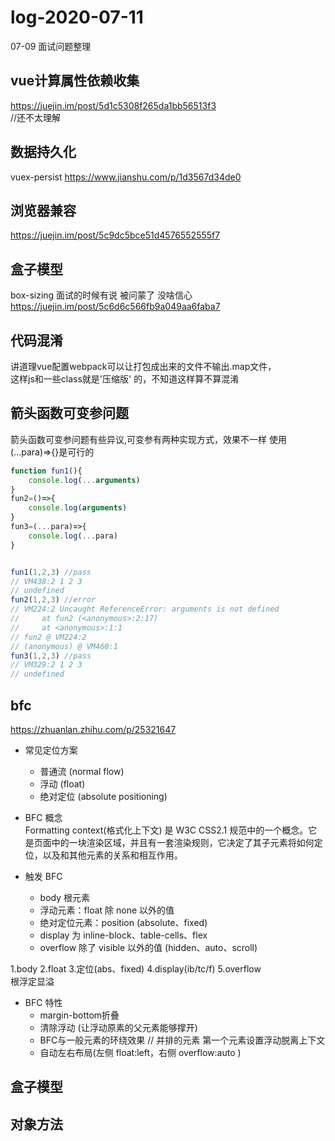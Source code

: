 # log-2020-07-11
07-09 面试问题整理

## vue计算属性依赖收集  
  https://juejin.im/post/5d1c5308f265da1bb56513f3  
  //还不太理解
## 数据持久化  
 vuex-persist https://www.jianshu.com/p/1d3567d34de0
## 浏览器兼容  
 https://juejin.im/post/5c9dc5bce51d4576552555f7
## 盒子模型  
  box-sizing 面试的时候有说 被问蒙了 没啥信心  
  https://juejin.im/post/5c6d6c566fb9a049aa6faba7
## 代码混淆  
  讲道理vue配置webpack可以让打包成出来的文件不输出.map文件，  
  这样js和一些class就是'压缩版' 的，不知道这样算不算混淆  
## 箭头函数可变参问题
箭头函数可变参问题有些异议,可变参有两种实现方式，效果不一样 使用(...para)=>{}是可行的
```javascript
function fun1(){
    console.log(...arguments)
}
fun2=()=>{
    console.log(arguments)
}
fun3=(...para)=>{
    console.log(...para)
}


fun1(1,2,3) //pass
// VM438:2 1 2 3
// undefined
fun2(1,2,3) //error
// VM224:2 Uncaught ReferenceError: arguments is not defined
//     at fun2 (<anonymous>:2:17)
//     at <anonymous>:1:1
// fun2 @ VM224:2
// (anonymous) @ VM460:1
fun3(1,2,3) //pass
// VM329:2 1 2 3
// undefined
```

## bfc
https://zhuanlan.zhihu.com/p/25321647

- 常见定位方案
    - 普通流 (normal flow)
    - 浮动 (float)
    - 绝对定位 (absolute positioning)

- BFC 概念  
  Formatting context(格式化上下文) 是 W3C CSS2.1 规范中的一个概念。它是页面中的一块渲染区域，并且有一套渲染规则，它决定了其子元素将如何定位，以及和其他元素的关系和相互作用。

- 触发 BFC
    - body 根元素
    - 浮动元素：float 除 none 以外的值
    - 绝对定位元素：position (absolute、fixed)
    - display 为 inline-block、table-cells、flex
    - overflow 除了 visible 以外的值 (hidden、auto、scroll)

1.body 2.float 3.定位(abs、fixed) 4.display(ib/tc/f) 5.overflow  
根浮定显溢

- BFC 特性
    - margin-bottom折叠
    - 清除浮动 (让浮动原素的父元素能够撑开)
    - BFC与一般元素的环绕效果 // 并排的元素 第一个元素设置浮动脱离上下文
    - 自动左右布局(左侧 float:left，右侧 overflow:auto )


## 盒子模型
## 对象方法